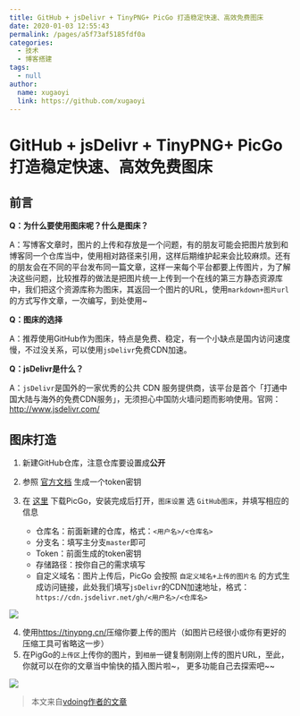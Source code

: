 ```yaml
---
title: GitHub + jsDelivr + TinyPNG+ PicGo 打造稳定快速、高效免费图床
date: 2020-01-03 12:55:43
permalink: /pages/a5f73af5185fdf0a
categories: 
  - 技术
  - 博客搭建
tags: 
  - null
author: 
  name: xugaoyi
  link: https://github.com/xugaoyi
---
```

# GitHub + jsDelivr + TinyPNG+ PicGo 打造稳定快速、高效免费图床

## 前言

**Q：为什么要使用图床呢？什么是图床？**

A：写博客文章时，图片的上传和存放是一个问题，有的朋友可能会把图片放到和博客同一个仓库当中，使用相对路径来引用，这样后期维护起来会比较麻烦。还有的朋友会在不同的平台发布同一篇文章，这样一来每个平台都要上传图片，为了解决这些问题，比较推荐的做法是把图片统一上传到一个在线的第三方静态资源库中，我们把这个资源库称为图床，其返回一个图片的URL，使用`markdown+图片url`的方式写作文章，一次编写，到处使用~


<!-- more -->


**Q：图床的选择**

A：推荐使用GitHub作为图床，特点是免费、稳定，有一个小缺点是国内访问速度慢，不过没关系，可以使用`jsDelivr`免费CDN加速。



**Q：jsDelivr是什么？**

A：`jsDelivr`是国外的一家优秀的公共 CDN 服务提供商，该平台是首个「打通中国大陆与海外的免费CDN服务」，无须担心中国防火墙问题而影响使用。官网：<http://www.jsdelivr.com/>





## 图床打造

1. 新建GitHub仓库，注意仓库要设置成**公开**

2. 参照 [官方文档](https://help.github.com/en/github/authenticating-to-github/creating-a-personal-access-token-for-the-command-line) 生成一个token密钥

3. 在 [这里](https://github.com/Molunerfinn/picgo/releases) 下载PicGo，安装完成后打开，`图床设置` 选 `GitHub图床`，并填写相应的信息
   * 仓库名：前面新建的仓库，格式：`<用户名>/<仓库名>`
   * 分支名：填写主分支`master`即可
   * Token：前面生成的token密钥
   * 存储路径：按你自己的需求填写
   * 自定义域名：图片上传后，PicGo 会按照 `自定义域名+上传的图片名` 的方式生成访问链接，此处我们填写`jsDelivr`的CDN加速地址，格式：`https://cdn.jsdelivr.net/gh/<用户名>/<仓库名>`

![](https://cdn.jsdelivr.net/gh/xugaoyi/image_store/blog/20200103105720.png)

4. 使用<https://tinypng.cn/>压缩你要上传的图片（如图片已经很小或你有更好的压缩工具可省略这一步）
5. 在PigGo的`上传区`上传你的图片，到`相册`一键复制刚刚上传的图片URL，至此，你就可以在你的文章当中愉快的插入图片啦~， 更多功能自己去探索吧~~

![](https://cdn.jsdelivr.net/gh/xugaoyi/image_store/blog/20200103121148.png)

> 本文来自[vdoing作者的文章](https://xugaoyi.com/pages/a5f73af5185fdf0a/)